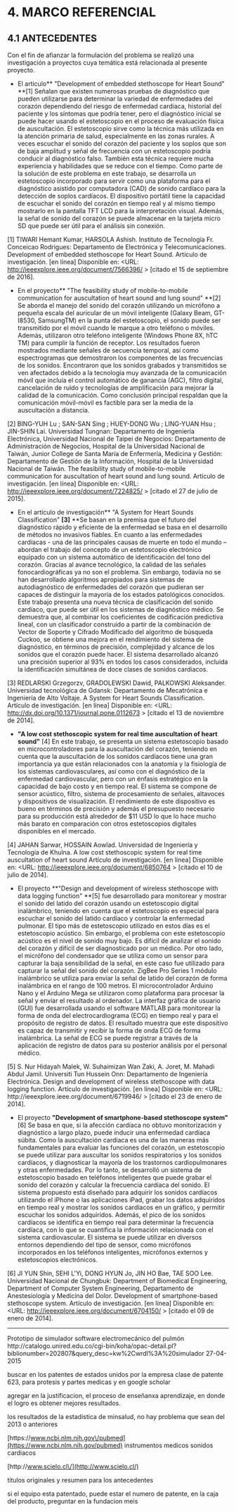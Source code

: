# 4. MARCO REFERENCIAL

## 4.1 ANTECEDENTES

Con el fin de afianzar la formulación del problema se realizó una investigación a proyectos cuya temática está relacionada al presente proyecto.

* El articulo** "Development of embedded stethoscope for Heart Sound" **\[1\] Señalan que existen numerosas pruebas de diagnóstico que pueden utilizarse para determinar la variedad de enfermedades del corazón dependiendo del riesgo de enfermedad cardiaca, historial del paciente y los síntomas que podría tener, pero el diagnóstico inicial se puede hacer usando el estetoscopio en el proceso de evaluación física de auscultación. El estetoscopio sirve como la técnica más utilizada en la atención primaria de salud, especialmente en las zonas rurales. A veces escuchar el sonido del corazón del paciente y los soplos que son de baja amplitud y señal de frecuencia con un estetoscopio podría conducir al diagnóstico falso. También esta técnica requiere mucha experiencia y habilidades que se reduce con el tiempo. 
  Como parte de la solución de este problema en este trabajo, se desarrolla un estetoscopio incorporado para servir como una plataforma para el diagnóstico asistido por computadora \(CAD\) de sonido cardíaco para la detección de soplos cardíacos. El dispositivo portátil tiene la capacidad de escuchar el sonido del corazón en tiempo real y al mismo tiempo mostrarlo en la pantalla TFT LCD para la interpretación visual. Además, la señal de sonido del corazón se puede almacenar en la tarjeta micro SD que puede ser útil para el análisis sin conexión.

\[1\] TIWARI Hemant Kumar, HARSOLA Ashish. Instituto de Tecnología Fr. Conceicao Rodrigues: Departamento de Electrónica y Telecomunicaciones. Development of embedded stethoscope for Heart Sound. Artículo de investigación. \[en línea\] Disponible en: &lt;URL: [http:\/\/ieeexplore.ieee.org\/document\/7566396\/](http://ieeexplore.ieee.org/document/7566396/) &gt; \[citado el 15 de septiembre de 2016\].

* En el proyecto** "The feasibility study of mobile-to-mobile communication for auscultation of heart sound and lung sound" **\[2\] Se aborda el manejo del sonido del corazón utilizando un micrófono a pequeña escala del auricular de un móvil inteligente \(Galaxy Beam, GT-I8530, SamsungTM\) en la punta del estetoscopio, el sonido puede ser transmitido por el móvil cuando le marque a otro teléfono o móviles.  Además, utilizaron otro teléfono inteligente \(Windows Phone 8X, hTC TM\) para cumplir la función de receptor. Los resultados fueron mostrados mediante señales de secuencia temporal, así como espectrogramas que demostraron los componentes de las frecuencias de los sonidos. 
  Encontraron que los sonidos grabados y transmitidos se ven afectados debido a la tecnología muy avanzada de la comunicación móvil que incluía el control automático de ganancia \(AGC\), filtro digital, cancelación de ruido y tecnologías de amplificación para mejorar la calidad de la comunicación. Como conclusión principal respaldan que la comunicación móvil-móvil es factible para ser la media de la auscultación a distancia. 

\[2\] BING-YUH Lu ; SAN-SAN Sing ; HUEY-DONG Wu ; LING-YUAN Hsu ; JIN-SHIN Lai. Universidad Tungnan: Departamento de Ingeniería Electrónica, Universidad Nacional de Taipei de Negocios: Departamento de Administración de Negocios, Hospital de la Universidad Nacional de Taiwán, Junior College de Santa María de Enfermería, Medicina y Gestión: Departamento de Gestión de la Información, Hospital de la Universidad Nacional de Taiwán. The feasibility study of mobile-to-mobile communication for auscultation of heart sound and lung sound. Artículo de investigación. \[en línea\] Disponible en: &lt;URL: [http:\/\/ieeexplore.ieee.org\/document\/7224825\/](http://ieeexplore.ieee.org/document/7224825/) &gt; \[citado el 27 de julio de 2015\].

* En el artículo de investigación** "A System for Heart Sounds Classification" **\[3\]** **Se basan en la premisa que el futuro del diagnóstico rápido y eficiente de la enfermedad se basa en el desarrollo de métodos no invasivos fiables. En cuanto a las enfermedades cardíacas - una de las principales causas de muerte en todo el mundo – abordan el trabajo del concepto de un estetoscopio electrónico equipado con un sistema automático de identificación del tono del corazón.
  Gracias al avance tecnológico, la calidad de las señales fonocardiográficas ya no son el problema. Sin embargo, todavía no se han desarrollado algoritmos apropiados para sistemas de autodiagnóstico de enfermedades del corazón que pudieran ser capaces de distinguir la mayoría de los estados patológicos conocidos. 
  Este trabajo presenta una nueva técnica de clasificación del sonido cardíaco, que puede ser útil en los sistemas de diagnóstico médico. Se demuestra que, al combinar los coeficientes de codificación predictiva lineal, con un clasificador construido a partir de la combinación de Vector de Soporte y Cifrado Modificado del algoritmo de búsqueda Cuckoo, se obtiene una mejora en el rendimiento del sistema de diagnóstico, en términos de precisión, complejidad y alcance de los sonidos que el corazón puede hacer. El sistema desarrollado alcanzó una precisión superior al 93% en todos los casos considerados, incluida la identificación simultánea de doce clases de sonidos cardiacos. 

\[3\] REDLARSKI Grzegorzv, GRADOLEWSKI Dawid, PALKOWSKI Aleksander. Universidad tecnológica de Gdansk: Departamento de Mecatrónica e Ingeniería de Alto Voltaje. A System for Heart Sounds Classification. Artículo de investigación. \[en línea\] Disponible en: &lt;URL: [http:\/\/dx.doi.org\/10.1371\/journal.pone.0112673](http://dx.doi.org/10.1371/journal.pone.0112673) &gt; \[citado el 13 de noviembre de 2014\].

* **"A low cost stethoscopic system for real time auscultation of heart sound"** \[4\] En este trabajo, se presenta un sistema estetoscopio basado en microcontroladores para la auscultación del corazón, teniendo en cuenta que la auscultación de los sonidos cardíacos tiene una gran importancia ya que están relacionados con la anatomía y la fisiología de los sistemas cardiovasculares, así como con el diagnóstico de la enfermedad cardiovascular, pero con un énfasis estratégico en la capacidad de bajo costo y en tiempo real. El sistema se compone de sensor acústico, filtro, sistema de procesamiento de señales, altavoces y dispositivos de visualización. El rendimiento de este dispositivo es bueno en términos de precisión y además el presupuesto necesario para su producción está alrededor de $11 USD lo que lo hace mucho más barato en comparación con otros estetoscopios digitales disponibles en el mercado.

\[4\] JAHAN Sarwar, HOSSAIN Aowlad. Universidad de Ingeniería y Tecnología de Khulna. A low cost stethoscopic system for real time auscultation of heart sound Artículo de investigación. \[en línea\] Disponible en: &lt;URL: [http:\/\/ieeexplore.ieee.org\/document\/6850764](http://ieeexplore.ieee.org/document/6850764) &gt; \[citado el 10 de julio de 2014\].

* El proyecto **"Design and development of wireless stethoscope with data logging function" **\[5\]  fue desarrollado para monitorear y mostrar el sonido del latido del corazón usando un estetoscopio digital inalámbrico, teniendo en cuenta que el estetoscopio es especial para escuchar el sonido del latido cardíaco y controlar la enfermedad pulmonar. El tipo más de estetoscopio utilizado en estos días es el estetoscopio acústico. Sin embargo, el problema con este estetoscopio acústico es el nivel de sonido muy bajo. Es difícil de analizar el sonido del corazón y difícil de ser diagnosticado por un médico. Por otro lado, el micrófono del condensador que se utiliza como un sensor para capturar la baja sensibilidad de la señal, en este caso fue utilizado para capturar la señal del sonido del corazón. ZigBee Pro Series 1 módulo inalámbrico se utiliza para enviar la señal de latido del corazón de forma inalámbrica en el rango de 100 metros. El microcontrolador Arduino Nano y el Arduino Mega se utilizaron como plataforma para procesar la señal y enviar el resultado al ordenador. La interfaz gráfica de usuario \(GUI\) fue desarrollada usando el software MATLAB para monitorear la forma de onda del electrocardiograma \(ECG\) en tiempo real y para el propósito de registro de datos. El resultado muestra que este dispositivo es capaz de transmitir y recibir la forma de onda ECG de forma inalámbrica. La señal de ECG se puede registrar a través de la aplicación de registro de datos para su posterior análisis por el personal médico.

\[5\] S. Nur Hidayah Malek,  W. Suhaimizan Wan Zaki, A. Joret,  M. Mahadi Abdul Jamil.  Universiti Tun Hussein Onn: Departamento de Ingeniería Electrónica. Design and development of wireless stethoscope with data logging function. Artículo de investigación. \[en línea\] Disponible en: &lt;URL: http:\/\/ieeexplore.ieee.org\/document\/6719946\/ &gt; \[citado el 23 de enero de 2014\].

* El proyecto **"Development of smartphone-based stethoscope system"** \[6\]  Se basa en que, si la afección cardíaca no obtuvo monitorización y diagnóstico a largo plazo, puede inducir una enfermedad cardíaca súbita. Como la auscultación cardíaca es una de las maneras más fundamentales para evaluar las funciones del corazón, un estetoscopio se puede utilizar para auscultar los sonidos respiratorios y los sonidos cardíacos, y diagnosticar la mayoría de los trastornos cardiopulmonares y otras enfermedades. Por lo tanto, se desarrolló un sistema de estetoscopio basado en teléfonos inteligentes que puede grabar el sonido del corazón y calcular la frecuencia cardíaca del sonido. El sistema propuesto está diseñado para adquirir los sonidos cardíacos utilizando el iPhone o las aplicaciones iPad, grabar los datos adquiridos en tiempo real y mostrar los sonidos cardíacos en un gráfico, y permitir escuchar los sonidos adquiridos. Además, el pico de los sonidos cardíacos se identifica en tiempo real para determinar la frecuencia cardíaca, con lo que se cuantifica la información relacionada con el sistema cardiovascular. El sistema se puede utilizar en diversos entornos dependiendo del tipo de sensor, como micrófonos incorporados en los teléfonos inteligentes, micrófonos externos y estetoscopios electrónicos.

\[6\] JI YUN Shin, SEHI L'Yi, DONG HYUN Jo, JIN HO Bae, TAE SOO Lee. Universidad Nacional de Chungbuk: Department of Biomedical Engineering, Department of Computer System Engineering, Departamento de Anestesiología y Medicina del Dolor. Development of smartphone-based stethoscope system. Artículo de investigación. \[en línea\] Disponible en: &lt;URL: [http:\/\/ieeexplore.ieee.org\/document\/6704150\/](http://ieeexplore.ieee.org/document/6704150/) &gt; \[citado el 09 de enero de 2014\].

---

Prototipo de simulador software electromecánico del pulmón
http:\/\/catalogo.unired.edu.co\/cgi-bin\/koha\/opac-detail.pl?biblionumber=202807&query\_desc=kw%2Cwrdl%3A%20simulador
27-04-2015

buscar en los patentes de estados unidos por la empresa
clase de patente 623, para protesis y partes medicas
y en google scholar

agregar en la justificacion, el proceso de enseñanxa aprendizaje, en donde el logro es obtener mejores resultados.

los resultados de la estadistica de minsalud, no hay problema que sean del 2013 o anteriores

[https:\/\/www.ncbi.nlm.nih.gov\/pubmed](https://www.ncbi.nlm.nih.gov/pubmed)
instrumentos medicos sonidos cardiacos

[http:\/\/www.scielo.cl\/](http://www.scielo.cl/)

titulos originales y resumen para los antecedentes

si el equipo esta patentado, puede estar el numero de patente, en la caja del producto, preguntar en la fundacion meis

